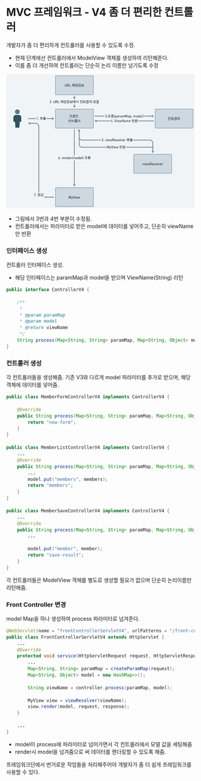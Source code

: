 # MVC 프레임워크 - V4 좀 더 편리한 컨트롤러

개발자가 좀 더 편리하게 컨트롤러를 사용할 수 있도록 수정.
* 현재 단계에선 컨트롤러에서 ModelView 객체를 생성하여 리턴해준다.
* 이를 좀 더 개선하여 컨트롤러는 단순히 논리 이름만 넘기도록 수정

![flowV4.png](images%2FflowV4.png)

* 그림에서 3번과 4번 부분이 수정됨.
* 컨트롤러에서는 파라미터로 받은 model에 데이터를 넣어주고, 단순히 viewName만 반환

### 인터페이스 생성
컨트롤러 인터페이스 생성. 
* 해당 인터페이스는 paramMap과 model을 받으며 ViewName(String) 리턴
```java
public interface ControllerV4 {

    /**
     *
     * @param paramMap
     * @param model
     * @return viewName
     */
    String process(Map<String, String> paramMap, Map<String, Object> model);
}
```

### 컨트롤러 생성
각 컨트롤러들을 생성해줌. 기존 V3와 다르게 model 파라미터를 추가로 받으며, 해당 객체에 데이터를 넣어줌.
```java
public class MemberFormControllerV4 implements ControllerV4 {

    @Override
    public String process(Map<String, String> paramMap, Map<String, Object> model) {
        return "new-form";
    }
}

public class MemberListControllerV4 implements ControllerV4 {
    ...
    @Override
    public String process(Map<String, String> paramMap, Map<String, Object> model) {
        ...
        model.put("members", members);
        return "members";
    }
}

public class MemberSaveControllerV4 implements ControllerV4 {
    ...
    @Override
    public String process(Map<String, String> paramMap, Map<String, Object> model) {
        ...
        
        model.put("member", member);
        return "save-result";
    }
}
```
각 컨트롤러들은 ModelView 객체를 별도로 생성할 필요가 없으며 단순히 논리이름만 리턴해줌.

### Front Controller 변경
model Map을 하나 생성하여 process 파라미터로 넘겨준다.
```java
@WebServlet(name = "frontControllerServletV4", urlPatterns = "/front-controller/v4/*")
public class FrontControllerServletV4 extends HttpServlet {
    ...
    @Override
    protected void service(HttpServletRequest request, HttpServletResponse response) throws ServletException, IOException {
        ...
        Map<String, String> paramMap = createParamMap(request);
        Map<String, Object> model = new HashMap<>();

        String viewName = controller.process(paramMap, model);

        MyView view = viewResolver(viewName);
        view.render(model, request, response);
    }

    ...
}
```
* model이 process에 파라미터로 넘어가면서 각 컨트롤러에서 모델 값을 세팅해줌
* render시 model을 넘겨줌으로 써 데이터를 렌더링할 수 있도록 해줌.

프레임워크단에서 번거로운 작업들을 처리해주어야 개발자가 좀 더 쉽게 프레임워크를 사용할 수 있다.